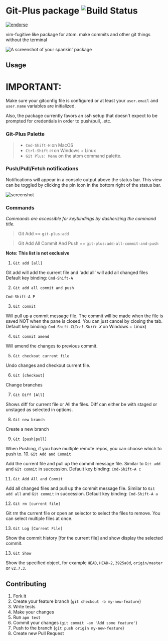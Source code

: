 # Git-Plus package ![Build Status](https://travis-ci.org/akonwi/git-plus.svg?branch=5.5.0)

[![endorse](https://api.coderwall.com/akonwi/endorsecount.png)](https://coderwall.com/akonwi)

vim-fugitive like package for atom. make commits and other git things without the terminal

![A screenshot of your spankin' package](https://raw.githubusercontent.com/akonwi/git-plus/master/commit.gif)

## Usage

# IMPORTANT:
Make sure your gitconfig file is configured or at least your `user.email` and `user.name` variables are initialized.

Also, the package currently favors an ssh setup that doesn't expect to be prompted for credentials in order to push/pull, .etc.

### Git-Plus Palette
>- `Cmd-Shift-H` on MacOS
>- `Ctrl-Shift-H` on Windows + Linux
>- `Git Plus: Menu` on the atom command palette.

### Push/Pull/Fetch notifications
Notifications will appear in a console output above the status bar.
This view can be toggled by clicking the pin icon in the bottom right of the status bar.

![screenshot](https://raw.githubusercontent.com/akonwi/git-plus/5.5.0/pin.png)

### Commands
_Commands are accessible for keybindings by dasherizing the command title._
> Git Add ==  `git-plus:add`

> Git Add All Commit And Push == `git-plus:add-all-commit-and-push`

  __Note: This list is not exclusive__

1. `Git add [all]`

  Git add will add the current file and 'add all' will add all changed files
  Default key binding: `Cmd-Shift-A`

2. `Git add all commit and push`

  `Cmd-Shift-A P`

3. `Git commit`

  Will pull up a commit message file. The commit will be made when the file is saved NOT when the pane is closed. You can just cancel by closing the tab.
  Default key binding: `Cmd-Shift-C`(*`Ctrl-Shift-X`* on Windows + Linux)

4. `Git commit amend`

  Will amend the changes to previous commit.

5. `Git checkout current file`

  Undo changes and checkout current file.

6. `Git [checkout]`

  Change branches

7. `Git Diff [All]`

  Shows diff for current file or All the files. Diff can either be with staged or unstaged as selected in options.

8. `Git new branch`

  Create a new branch

9. `Git [push|pull]`

  When Pushing, if you have multiple remote repos, you can choose which to push to.
10. `Git Add and Commit`

  Add the current file and pull up the commit message file. Similar to `Git add` and `Git commit` in succession.
  Default key binding: `Cmd-Shift-A c`

11. `Git Add All and Commit`

  Add all changed files and pull up the commit message file. Similar to `Git add all` and `Git commit` in succession.
  Default key binding: `Cmd-Shift-A a`

12. `Git rm [current file]`

  Git rm the current file or open an selector to select the files to remove. You can select multiple files at once.

13. `Git Log [Current File]`

  Show the commit history [for the current file] and show display the selected commit.

13. `Git Show`

  Show the specified object, for example `HEAD`, `HEAD~2`, `3925a0d`, `origin/master` or `v2.7.3`.

## Contributing

1. Fork it
2. Create your feature branch (`git checkout -b my-new-feature`)
3. Write tests
4. Make your changes
5. Run `apm test`
6. Commit your changes (`git commit -am 'Add some feature'`)
7. Push to the branch (`git push origin my-new-feature`)
8. Create new Pull Request
